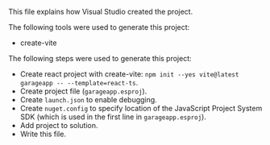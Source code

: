 This file explains how Visual Studio created the project.

The following tools were used to generate this project:
- create-vite

The following steps were used to generate this project:
- Create react project with create-vite: `npm init --yes vite@latest garageapp -- --template=react-ts`.
- Create project file (`garageapp.esproj`).
- Create `launch.json` to enable debugging.
- Create `nuget.config` to specify location of the JavaScript Project System SDK (which is used in the first line in `garageapp.esproj`).
- Add project to solution.
- Write this file.
